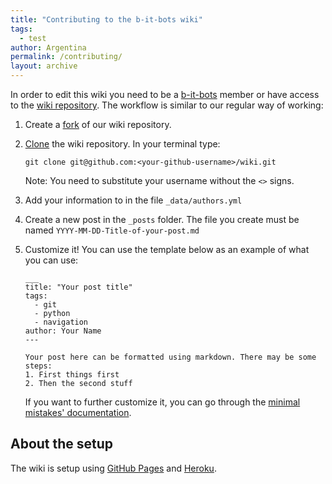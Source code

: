 ```yaml
---
title: "Contributing to the b-it-bots wiki"
tags:
  - test
author: Argentina
permalink: /contributing/
layout: archive
---
```


In order to edit this wiki you need to be a [b-it-bots](https://github.com/b-it-bots/) member or have access to the [wiki repository](https://github.com/b-it-bots/wiki).
The workflow is similar to our regular way of working:
1. Create a [fork](https://help.github.com/articles/fork-a-repo/) of our wiki repository.
2. [Clone](https://help.github.com/articles/cloning-a-repository/) the wiki repository. In your terminal type:

    ```
    git clone git@github.com:<your-github-username>/wiki.git
    ```

    Note: You need to substitute your username without the `<>` signs.
3. Add your information to in the file `_data/authors.yml`
4. Create a new post in the `_posts` folder. The file you create must be named `YYYY-MM-DD-Title-of-your-post.md`
5. Customize it! You can use the template below as an example of what you can use:

    ```
    ___
    title: "Your post title"
    tags:
      - git
      - python
      - navigation
    author: Your Name
    ---

    Your post here can be formatted using markdown. There may be some steps:
    1. First things first
    2. Then the second stuff
    ```

    If you want to further customize it, you can go through the [minimal mistakes' documentation](https://mmistakes.github.io/minimal-mistakes/docs/posts/).

## About the setup

The wiki is setup using [GitHub Pages](https://pages.github.com/) and [Heroku](https:://www.heroku.com).
